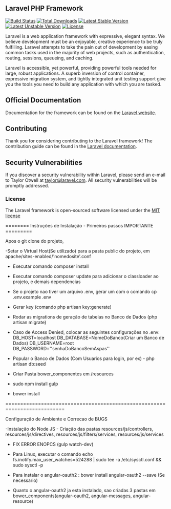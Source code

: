 ## Laravel PHP Framework

[![Build Status](https://travis-ci.org/laravel/framework.svg)](https://travis-ci.org/laravel/framework)
[![Total Downloads](https://poser.pugx.org/laravel/framework/d/total.svg)](https://packagist.org/packages/laravel/framework)
[![Latest Stable Version](https://poser.pugx.org/laravel/framework/v/stable.svg)](https://packagist.org/packages/laravel/framework)
[![Latest Unstable Version](https://poser.pugx.org/laravel/framework/v/unstable.svg)](https://packagist.org/packages/laravel/framework)
[![License](https://poser.pugx.org/laravel/framework/license.svg)](https://packagist.org/packages/laravel/framework)

Laravel is a web application framework with expressive, elegant syntax. We believe development must be an enjoyable, creative experience to be truly fulfilling. Laravel attempts to take the pain out of development by easing common tasks used in the majority of web projects, such as authentication, routing, sessions, queueing, and caching.

Laravel is accessible, yet powerful, providing powerful tools needed for large, robust applications. A superb inversion of control container, expressive migration system, and tightly integrated unit testing support give you the tools you need to build any application with which you are tasked.

## Official Documentation

Documentation for the framework can be found on the [Laravel website](http://laravel.com/docs).

## Contributing

Thank you for considering contributing to the Laravel framework! The contribution guide can be found in the [Laravel documentation](http://laravel.com/docs/contributions).

## Security Vulnerabilities

If you discover a security vulnerability within Laravel, please send an e-mail to Taylor Otwell at taylor@laravel.com. All security vulnerabilities will be promptly addressed.

### License

The Laravel framework is open-sourced software licensed under the [MIT license](http://opensource.org/licenses/MIT)

 ======== Instruções de Instalação - Primeiros passos IMPORTANTE =========

Apos o git clone do projeto,

-Setar o Virtual Host(Se utilizado) para a pasta public do projeto, em apache/sites-enabled/'nomedosite'.conf

- Executar comando composer install

- Executar comando composer update para adicionar o classloader ao projeto, e demais dependencias

- Se o projeto nao tiver um arquivo .env, gerar um com o comando cp .env.example .env

- Gerar key (comando php artisan key:generate)

- Rodar as migrations de geração de tabelas no Banco de Dados (php artisan migrate)
- Caso de Access Denied, colocar as seguintes configurações no .env:
	DB_HOST=localhost
	DB_DATABASE=NomeDoBanco(Criar um Banco de Dados)
	DB_USERNAME=root
	DB_PASSWORD=''senhaDoBancoSemAspas''

- Popular o Banco de Dados (Com Usuarios para login, por ex) - php artisan db:seed

- Criar Pasta bower_componentes em /resources

- sudo npm install gulp

- bower install

==========================================================================

Configuração de Ambiente e Correcao de BUGS

-Instalação do Node JS - Criação das pastas resources/js/controllers, resources/js/directives, resources/js/filters/services, resources/js/services

- FIX ERROR ENOPCS (gulp watch-dev)

- Para Linux, executar o comando echo fs.inotify.max_user_watches=524288 | sudo tee -a /etc/sysctl.conf && sudo sysctl -p

- Para instalar o angular-oauth2 : bower install angular-oauth2 --save (Se necessario)
- Quanto o angular-oauth2 ja esta instalado, sao criadas 3 pastas em bower_components(angular-oauth2, angular-messages, angular-resource)